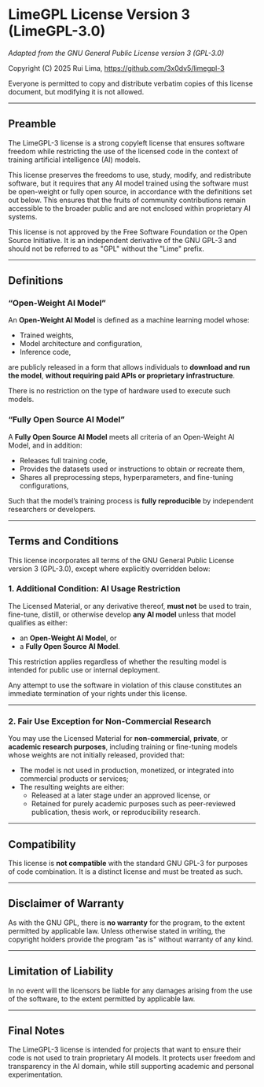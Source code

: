 # LimeGPL License Version 3 (LimeGPL-3.0)
_Adapted from the GNU General Public License version 3 (GPL-3.0)_

Copyright (C) 2025 Rui Lima, https://github.com/3x0dv5/limegpl-3

Everyone is permitted to copy and distribute verbatim copies of this license document, but modifying it is not allowed.

---

## Preamble

The LimeGPL-3 license is a strong copyleft license that ensures software freedom while restricting the use of the licensed code in the context of training artificial intelligence (AI) models.

This license preserves the freedoms to use, study, modify, and redistribute software, but it requires that any AI model trained using the software must be open-weight or fully open source, in accordance with the definitions set out below. This ensures that the fruits of community contributions remain accessible to the broader public and are not enclosed within proprietary AI systems.

This license is not approved by the Free Software Foundation or the Open Source Initiative. It is an independent derivative of the GNU GPL-3 and should not be referred to as "GPL" without the "Lime" prefix.

---

## Definitions

### “Open-Weight AI Model”

An **Open-Weight AI Model** is defined as a machine learning model whose:
- Trained weights,
- Model architecture and configuration,
- Inference code,

are publicly released in a form that allows individuals to **download and run the model**, **without requiring paid APIs or proprietary infrastructure**.

There is no restriction on the type of hardware used to execute such models.

### “Fully Open Source AI Model”

A **Fully Open Source AI Model** meets all criteria of an Open-Weight AI Model, and in addition:
- Releases full training code,
- Provides the datasets used or instructions to obtain or recreate them,
- Shares all preprocessing steps, hyperparameters, and fine-tuning configurations,

Such that the model’s training process is **fully reproducible** by independent researchers or developers.

---

## Terms and Conditions

This license incorporates all terms of the GNU General Public License version 3 (GPL-3.0), except where explicitly overridden below:

### 1. Additional Condition: AI Usage Restriction

The Licensed Material, or any derivative thereof, **must not** be used to train, fine-tune, distill, or otherwise develop **any AI model** unless that model qualifies as either:
- an **Open-Weight AI Model**, or
- a **Fully Open Source AI Model**.

This restriction applies regardless of whether the resulting model is intended for public use or internal deployment.

Any attempt to use the software in violation of this clause constitutes an immediate termination of your rights under this license.

---

### 2. Fair Use Exception for Non-Commercial Research

You may use the Licensed Material for **non-commercial**, **private**, or **academic research purposes**, including training or fine-tuning models whose weights are not initially released, provided that:
- The model is not used in production, monetized, or integrated into commercial products or services;
- The resulting weights are either:
  - Released at a later stage under an approved license, or
  - Retained for purely academic purposes such as peer-reviewed publication, thesis work, or reproducibility research.

---

## Compatibility

This license is **not compatible** with the standard GNU GPL-3 for purposes of code combination. It is a distinct license and must be treated as such.

---

## Disclaimer of Warranty

As with the GNU GPL, there is **no warranty** for the program, to the extent permitted by applicable law. Unless otherwise stated in writing, the copyright holders provide the program "as is" without warranty of any kind.

---

## Limitation of Liability

In no event will the licensors be liable for any damages arising from the use of the software, to the extent permitted by applicable law.

---

## Final Notes

The LimeGPL-3 license is intended for projects that want to ensure their code is not used to train proprietary AI models. It protects user freedom and transparency in the AI domain, while still supporting academic and personal experimentation.
